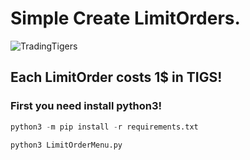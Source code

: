 # Simple Create LimitOrders.
![TradingTigers](https://trading-tigers.com/assets/img/TradingTigers.png)  


## Each LimitOrder costs 1$ in TIGS!

### First you need install python3!

```python
python3 -m pip install -r requirements.txt
```

```python
python3 LimitOrderMenu.py
```